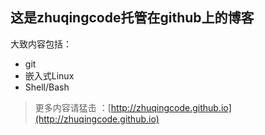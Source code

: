 ## 这是zhuqingcode托管在github上的博客  

大致内容包括：  

* git
* 嵌入式Linux
* Shell/Bash

> 更多内容请猛击 ：[http://zhuqingcode.github.io](http://zhuqingcode.github.io)
